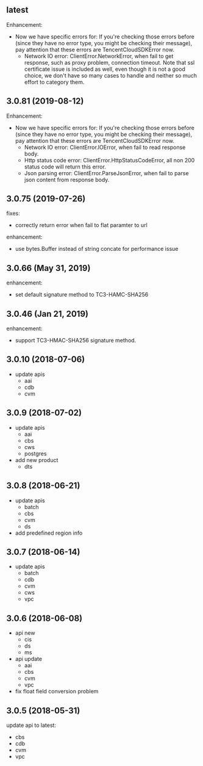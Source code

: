 ## latest

Enhancement:

* Now we have specific errors for:
  If you're checking those errors before (since they have no error type, you might be checking their message), pay attention that these errors are TencentCloudSDKError now.
    * Network IO error: ClientError.NetworkError, when fail to get response, such as proxy problem, connection timeout. Note that ssl certificate issue is included as well, even though it is not a good choice, we don't have so many cases to handle and neither so much effort to category them.


## 3.0.81 (2019-08-12)

Enhancement:

* Now we have specific errors for:
  If you're checking those errors before (since they have no error type, you might be checking their message), pay attention that these errors are TencentCloudSDKError now.
    * Network IO error: ClientError.IOError, when fail to read response body.
    * Http status code error: ClientError.HttpStatusCodeError, all non 200 status code will return this error.
    * Json parsing error: ClientError.ParseJsonError, when fail to parse json content from response body.

## 3.0.75 (2019-07-26)

fixes:

* correctly return error when fail to flat paramter to url

enhancement:

* use bytes.Buffer instead of string concate for performance issue

## 3.0.66 (May 31, 2019)

enhancement:

* set default signature method to TC3-HAMC-SHA256

## 3.0.46 (Jan 21, 2019)

enhancement:

* support TC3-HMAC-SHA256 signature method.

## 3.0.10 (2018-07-06)

* update apis
    * aai
    * cdb
    * cvm

## 3.0.9 (2018-07-02)

* update apis
    * aai
    * cbs
    * cws
    * postgres
* add new product
    * dts

## 3.0.8 (2018-06-21)

* update apis
	* batch
	* cbs
	* cvm
	* ds
* add predefined region info

## 3.0.7 (2018-06-14)

* update apis
	* batch
	* cdb
	* cvm
	* cws
	* vpc

## 3.0.6 (2018-06-08)

* api new
	* cis
	* ds
	* ms
* api update
	* aai
	* cbs
	* cvm
	* vpc
* fix float field conversion problem

## 3.0.5 (2018-05-31)

update api to latest:

* cbs
* cdb
* cvm
* vpc
